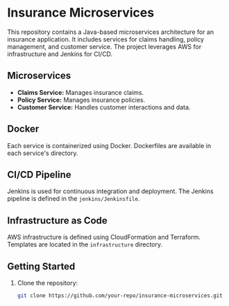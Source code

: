 # Insurance Microservices

This repository contains a Java-based microservices architecture for an insurance application. It includes services for claims handling, policy management, and customer service. The project leverages AWS for infrastructure and Jenkins for CI/CD.

## Microservices

- **Claims Service:** Manages insurance claims.
- **Policy Service:** Manages insurance policies.
- **Customer Service:** Handles customer interactions and data.

## Docker

Each service is containerized using Docker. Dockerfiles are available in each service's directory.

## CI/CD Pipeline

Jenkins is used for continuous integration and deployment. The Jenkins pipeline is defined in the `jenkins/Jenkinsfile`.

## Infrastructure as Code

AWS infrastructure is defined using CloudFormation and Terraform. Templates are located in the `infrastructure` directory.

## Getting Started

1. Clone the repository:
   ```bash
   git clone https://github.com/your-repo/insurance-microservices.git
